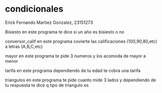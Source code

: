 # condicionales
Erick Fernando Martiez Gonzalez, 23151273

Bisiesto
en este programa te dice si un año es bisiesto o no

conversor_calif
en este programa covierte las calificaciones (100,90,80,etc) a letras (A,B,C,etc)

mayor
en este programa te pide 3 numeros y los acomoda de mayor a menor

tarifa
en este programa dependiendo de tu edad te cobra una tarifa

triangulos
en este programa te pide cuanto mide 3 lados y dependiendo de tu respuesta te dice q tipo de triangulo es
